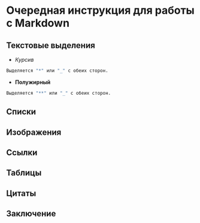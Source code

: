 # Очередная инструкция для работы с Markdown

## Текстовые выделения
* *Курсив*
```sh
Выделяется "*" или "_" с обеих сторон.
```

* __Полужирный__
```sh
Выделяется "**" или "_" с обеих сторон.
```
## Списки

## Изображения

## Ссылки

## Таблицы

## Цитаты

## Заключение